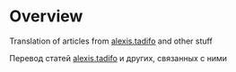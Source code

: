 # Overview

Translation of articles from [alexis.tadifo](https://medium.com/@alexis.tadifo) and other stuff

Перевод статей [alexis.tadifo](https://medium.com/@alexis.tadifo) и других, связанных с ними